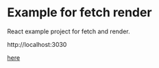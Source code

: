 # Example for fetch render

React example project for fetch and render.

http://localhost:3030

[here](https://17.reactjs.org/docs/concurrent-mode-suspense.html#traditional-approaches-vs-suspense)
